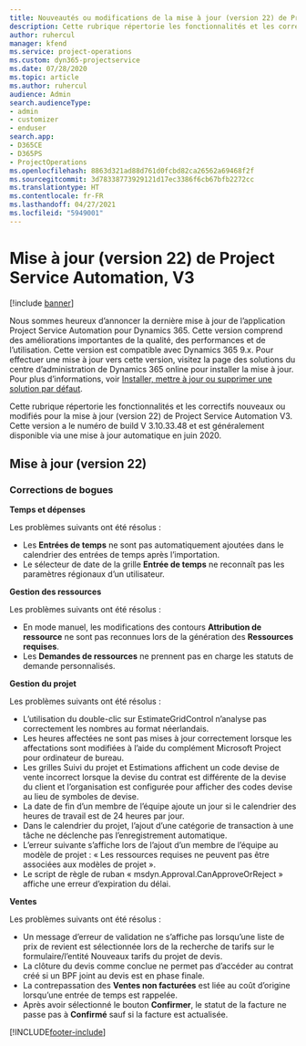 ```yaml
---
title: Nouveautés ou modifications de la mise à jour (version 22) de Project Service Automation (correctif logiciel), V3
description: Cette rubrique répertorie les fonctionnalités et les correctifs disponibles pour la mise à jour (version 22) de Project Service Automation, V3.
author: ruhercul
manager: kfend
ms.service: project-operations
ms.custom: dyn365-projectservice
ms.date: 07/28/2020
ms.topic: article
ms.author: ruhercul
audience: Admin
search.audienceType:
- admin
- customizer
- enduser
search.app:
- D365CE
- D365PS
- ProjectOperations
ms.openlocfilehash: 8863d321ad88d761d0fcbd82ca26562a69468f2f
ms.sourcegitcommit: 3d78338773929121d17ec3386f6cb67bfb2272cc
ms.translationtype: HT
ms.contentlocale: fr-FR
ms.lasthandoff: 04/27/2021
ms.locfileid: "5949001"
---
```

# <a name="project-service-automation-update-release-22-v3"></a>Mise à jour (version 22) de Project Service Automation, V3

[!include [banner](../includes/psa-now-project-operations.md)]

Nous sommes heureux d’annoncer la dernière mise à jour de l’application Project Service Automation pour Dynamics 365. Cette version comprend des améliorations importantes de la qualité, des performances et de l’utilisation. Cette version est compatible avec Dynamics 365 9.x. Pour effectuer une mise à jour vers cette version, visitez la page des solutions du centre d’administration de Dynamics 365 online pour installer la mise à jour. Pour plus d’informations, voir [Installer, mettre à jour ou supprimer une solution par défaut](/power-platform/admin/install-remove-preferred-solution).

Cette rubrique répertorie les fonctionnalités et les correctifs nouveaux ou modifiés pour la mise à jour (version 22) de Project Service Automation V3. Cette version a le numéro de build V 3.10.33.48 et est généralement disponible via une mise à jour automatique en juin 2020.

## <a name="update-release-22"></a>Mise à jour (version 22)

### <a name="bug-fixes"></a>Corrections de bogues



**Temps et dépenses**

Les problèmes suivants ont été résolus :

- Les **Entrées de temps** ne sont pas automatiquement ajoutées dans le calendrier des entrées de temps après l’importation.
- Le sélecteur de date de la grille **Entrée de temps** ne reconnaît pas les paramètres régionaux d’un utilisateur.

**Gestion des ressources**

Les problèmes suivants ont été résolus :

- En mode manuel, les modifications des contours **Attribution de ressource** ne sont pas reconnues lors de la génération des **Ressources requises**.
- Les **Demandes de ressources** ne prennent pas en charge les statuts de demande personnalisés.

**Gestion du projet**

Les problèmes suivants ont été résolus :

- L’utilisation du double-clic sur EstimateGridControl n’analyse pas correctement les nombres au format néerlandais.
- Les heures affectées ne sont pas mises à jour correctement lorsque les affectations sont modifiées à l’aide du complément Microsoft Project pour ordinateur de bureau.
- Les grilles Suivi du projet et Estimations affichent un code devise de vente incorrect lorsque la devise du contrat est différente de la devise du client et l’organisation est configurée pour afficher des codes devise au lieu de symboles de devise.
- La date de fin d’un membre de l’équipe ajoute un jour si le calendrier des heures de travail est de 24 heures par jour.
- Dans le calendrier du projet, l’ajout d’une catégorie de transaction à une tâche ne déclenche pas l’enregistrement automatique.
- L’erreur suivante s’affiche lors de l’ajout d’un membre de l’équipe au modèle de projet : « Les ressources requises ne peuvent pas être associées aux modèles de projet ». 
- Le script de règle de ruban « msdyn.Approval.CanApproveOrReject » affiche une erreur d’expiration du délai.

**Ventes**

Les problèmes suivants ont été résolus :

- Un message d’erreur de validation ne s’affiche pas lorsqu’une liste de prix de revient est sélectionnée lors de la recherche de tarifs sur le formulaire/l’entité Nouveaux tarifs du projet de devis.
- La clôture du devis comme conclue ne permet pas d’accéder au contrat créé si un BPF joint au devis est en phase finale.
- La contrepassation des **Ventes non facturées** est liée au coût d’origine lorsqu’une entrée de temps est rappelée.
- Après avoir sélectionné le bouton **Confirmer**, le statut de la facture ne passe pas à **Confirmé** sauf si la facture est actualisée.


[!INCLUDE[footer-include](../includes/footer-banner.md)]